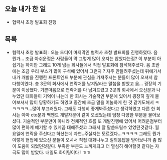 ## 오늘 내가 한 일
- 협력사 초청 발표회 진행

## 목록
- 협력사 초청 발표회 : 오늘 드디어 마지막인 협력사 초청 발표회를 진행하였다. 음 뭔가... 조금 아쉬운점은 사람들이 막 그렇게 많이 오지는 않았다는점? 이 부분이 아쉽기는 하지만 그래도 10개 넘는 회사들에서 직접 발표회에 참석해주셨다. 음 초반에는 조금 우리 부스가 많이 구석에 있어서 그런지 ? 자주 안들려주셨는데 뒤에가서 내가 개발을 진행한 프론트엔드 부분에 관심을 가져주시는 분들이 많이 오셔서 참 다행이였다. 총 3곳의 회사에서 연락처를 남겨달라는 말씀을 받았고 음... 굉장히 기분이 이상했다. 기쁜마음으로 연락처를 다 남겨드렸고 2곳의 회사에서 오신분과 나누었던 대화들이 기억이 나는데 한 회사는 기술적인 부분에 있어서 굉장히 깊게 물어보셔서 많이 당황하기도 하였고 중간에 조금 말을 어눌하게 한 것 같기도해서 ㅋㅋㅋㅋㅋ...많이 부끄러웠다. 그래도 다행히 좋게봐주셨다고 생각하였고 다른 한 회사는 아마 cto분과 백엔드 개발자분이 같이 오셨었는데 엄청 다양한 부분을 물어보셨다. 기술적인 부분만이 아니라 전체적인 흐름 또 개발진행에 있어서 어려운점부터 많이 편하게 얘기할 수 있게끔 대해주셨고 그래서 잘 말씀드릴수 있었던것같다. 월요일에 연락을 주신다고 하셨는데 과연..주실지는 모르겠다...ㅋㅋㅋㅋ 그래도 뭔가 이렇게 현업에 있으신 분들이 오셔서 직접 대화나누고 질의응답을 받아보니까 좀 많이 도움이 되었던것같다. 부족한 부분도 느끼게되고 더 열심히 해야할것 같다는 자극도 많이 받았다. 내일도 화이팅이다 ! ㅎㅎ
